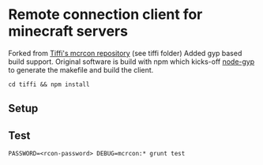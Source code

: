 Remote connection client for minecraft servers
==============================================

Forked from [Tiffi's mcrcon repository](https://github.com/pvdheijden/mcrcon) (see tiffi folder) Added gyp based build
support. Original software is build with npm which kicks-off [node-gyp](https://github.com/TooTallNate/node-gyp) to
generate the makefile and build the client.
```
cd tiffi && npm install
```

## Setup

## Test
```
PASSWORD=<rcon-password> DEBUG=mcrcon:* grunt test
```




